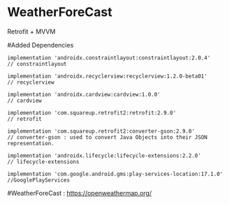 # WeatherForeCast
Retrofit + MVVM 


#Added Dependencies

    implementation 'androidx.constraintlayout:constraintlayout:2.0.4'           // constraintlayout
    
    implementation 'androidx.recyclerview:recyclerview:1.2.0-beta01'            // recyclerview
    
    implementation 'androidx.cardview:cardview:1.0.0'                           // cardview
    
    implementation 'com.squareup.retrofit2:retrofit:2.9.0'                      // retrofit
    
    implementation 'com.squareup.retrofit2:converter-gson:2.9.0'                // converter-gson : used to convert Java Objects into their JSON representation.
    
    implementation 'androidx.lifecycle:lifecycle-extensions:2.2.0'              // lifecycle-extensions
    
    implementation 'com.google.android.gms:play-services-location:17.1.0'        //GooglePlayServices



#WeatherForeCast : https://openweathermap.org/
